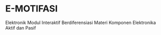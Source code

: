# E-MOTIFASI
Elektronik Modul Interaktif Berdiferensiasi Materi Komponen Elektronika Aktif dan Pasif
